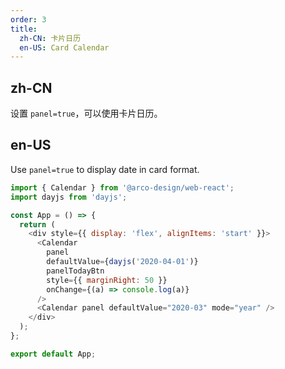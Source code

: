 ```yaml
---
order: 3
title:
  zh-CN: 卡片日历
  en-US: Card Calendar
---
```


## zh-CN

设置 `panel=true`，可以使用卡片日历。

## en-US

Use `panel=true` to display date in card format.

```js
import { Calendar } from '@arco-design/web-react';
import dayjs from 'dayjs';

const App = () => {
  return (
    <div style={{ display: 'flex', alignItems: 'start' }}>
      <Calendar
        panel
        defaultValue={dayjs('2020-04-01')}
        panelTodayBtn
        style={{ marginRight: 50 }}
        onChange={(a) => console.log(a)}
      />
      <Calendar panel defaultValue="2020-03" mode="year" />
    </div>
  );
};

export default App;
```
